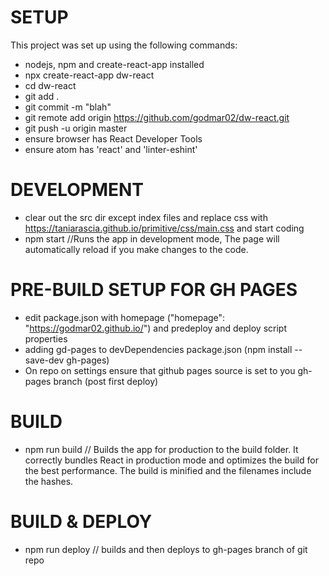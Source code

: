 # SETUP
This project was set up using the following commands:
- nodejs, npm and create-react-app installed
- npx create-react-app dw-react
- cd dw-react
- git add .
- git commit -m "blah"
- git remote add origin https://github.com/godmar02/dw-react.git
- git push -u origin master
- ensure browser has React Developer Tools
- ensure atom has 'react' and 'linter-eshint'

# DEVELOPMENT
- clear out the src dir except index files and replace css with https://taniarascia.github.io/primitive/css/main.css and start coding
- npm start //Runs the app in development mode, The page will automatically reload if you make changes to the code.

# PRE-BUILD SETUP FOR GH PAGES
- edit package.json with homepage ("homepage": "https://godmar02.github.io/<repo>") and predeploy and deploy script properties
- adding gd-pages to devDependencies package.json (npm install --save-dev gh-pages)
- On repo on settings ensure that github pages source is set to you gh-pages branch (post first deploy)

# BUILD
- npm run build // Builds the app for production to the build folder. It correctly bundles React in production mode and optimizes the build for the best performance. The build is minified and the filenames include the hashes.

# BUILD & DEPLOY
- npm run deploy // builds and then deploys to gh-pages branch of git repo
